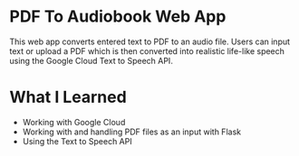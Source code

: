 # PDF To Audiobook Web App
This web app converts entered text to PDF to an audio file. Users can input text or upload a PDF which is then converted into realistic life-like
speech using the Google Cloud Text to Speech API.

# What I Learned 
* Working with Google Cloud
* Working with and handling PDF files as an input with Flask
* Using the Text to Speech API
